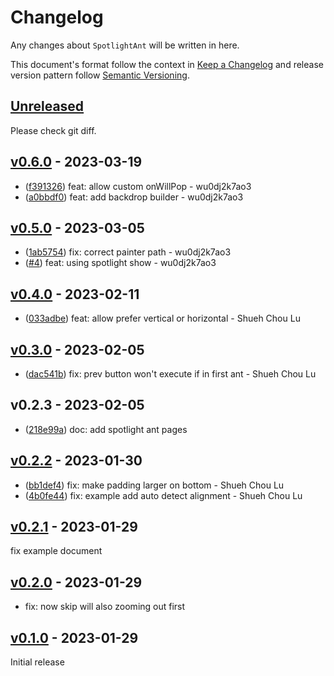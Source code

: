 # Changelog

Any changes about `SpotlightAnt` will be written in here.

This document's format follow the context in [Keep a Changelog](https://keepachangelog.com/en/1.0.0/) and release version pattern follow [Semantic Versioning](https://semver.org/spec/v2.0.0.html).

## [Unreleased]

Please check git diff.

## [v0.6.0] - 2023-03-19

-   ([f391326](https://github.com/evan361425/flutter-spotlight-ant/commit/f39132662c1be3f1659a0db3c8e15d7df3ce7945)) feat: allow custom onWillPop - wu0dj2k7ao3
-   ([a0bbdf0](https://github.com/evan361425/flutter-spotlight-ant/commit/a0bbdf08686a2f09aa78deb613b3283cc82ccbee)) feat: add backdrop builder - wu0dj2k7ao3

## [v0.5.0] - 2023-03-05

-   ([1ab5754](https://github.com/evan361425/flutter-spotlight-ant/commit/1ab5754e218603f0775542129bd85babd86384e1)) fix: correct painter path - wu0dj2k7ao3
-   ([#4](https://github.com/evan361425/flutter-spotlight-ant/pull/4)) feat: using spotlight show - wu0dj2k7ao3

## [v0.4.0] - 2023-02-11

-   ([033adbe](https://github.com/evan361425/flutter-spotlight-ant/commit/033adbe9e7d2cf1e3dcf3e3c5c198e2e6aa21792)) feat: allow prefer vertical or horizontal - Shueh Chou Lu

## [v0.3.0] - 2023-02-05

-   ([dac541b](https://github.com/evan361425/flutter-spotlight-ant/commit/dac541b81b4b38dc8e63cc0044302b72055dee7a)) fix: prev button won't execute if in first ant - Shueh Chou Lu

## v0.2.3 - 2023-02-05

-   ([218e99a](https://github.com/evan361425/flutter-spotlight-ant/commit/218e99aede3a741b4a8bcbffd9e27b23e9776265)) doc: add spotlight ant pages

## [v0.2.2] - 2023-01-30

-   ([bb1def4](https://github.com/evan361425/flutter-spotlight-ant/commit/bb1def47264fe5e829dfb7156e6291f9fdcb8edb)) fix: make padding larger on bottom - Shueh Chou Lu
-   ([4b0fe44](https://github.com/evan361425/flutter-spotlight-ant/commit/4b0fe44866fcb1e0ff62e1ca77bc271ee00b6673)) fix: example add auto detect alignment - Shueh Chou Lu

## [v0.2.1] - 2023-01-29

fix example document

## [v0.2.0] - 2023-01-29

-   fix: now skip will also zooming out first

## [v0.1.0] - 2023-01-29

Initial release

[unreleased]: https://github.com/evan361425/flutter-spotlight-ant/compare/v0.6.0...HEAD
[v0.6.0]: https://github.com/evan361425/flutter-spotlight-ant/compare/v0.5.0...v0.6.0
[v0.5.0]: https://github.com/evan361425/flutter-spotlight-ant/compare/v0.4.0...v0.5.0
[v0.4.0]: https://github.com/evan361425/flutter-spotlight-ant/compare/v0.3.0...v0.4.0
[v0.3.0]: https://github.com/evan361425/flutter-spotlight-ant/compare/v0.2.3...v0.3.0
[v0.2.2]: https://github.com/evan361425/flutter-spotlight-ant/compare/v0.2.2...v0.2.3
[v0.2.1]: https://github.com/evan361425/flutter-spotlight-ant/compare/v0.2.0...v0.2.1
[v0.2.0]: https://github.com/evan361425/flutter-spotlight-ant/compare/v0.1.0...v0.2.0
[v0.1.0]: https://github.com/evan361425/flutter-spotlight-ant/compare/commits
